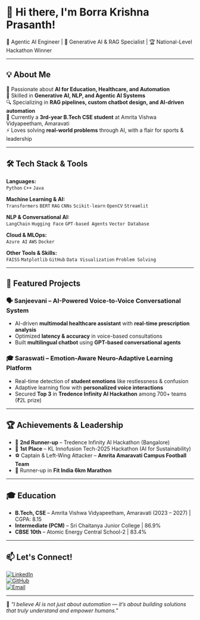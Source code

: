 # 👋 Hi there, I'm Borra Krishna Prasanth!  
🌟 Agentic AI Engineer | 🤖 Generative AI & RAG Specialist | 🏆 National-Level Hackathon Winner

---

## 💡 About Me  
🎯 Passionate about **AI for Education, Healthcare, and Automation**  
🧠 Skilled in **Generative AI, NLP, and Agentic AI Systems**  
🔍 Specializing in **RAG pipelines, custom chatbot design, and AI-driven automation**  
📍 Currently a **3rd-year B.Tech CSE student** at Amrita Vishwa Vidyapeetham, Amaravati  
⚡ Loves solving **real-world problems** through AI, with a flair for sports & leadership  

---

## 🛠 Tech Stack & Tools  

**Languages:**  
`Python` `C++` `Java`  

**Machine Learning & AI:**  
`Transformers` `BERT` `RAG` `CNNs` `Scikit-learn` `OpenCV` `Streamlit`  

**NLP & Conversational AI:**  
`LangChain` `Hugging Face` `GPT-based Agents` `Vector Database`  

**Cloud & MLOps:**  
`Azure AI` `AWS` `Docker`

**Other Tools & Skills:**  
`FAISS` `Matplotlib` `GitHub` `Data Visualization` `Problem Solving`  

---

## 🚀 Featured Projects  

### 🗣 Sanjeevani – AI-Powered Voice-to-Voice Conversational System  
- AI-driven **multimodal healthcare assistant** with **real-time prescription analysis**  
- Optimized **latency & accuracy** in voice-based consultations  
- Built **multilingual chatbot** using **GPT-based conversational agents**  

### 🎓 Saraswati – Emotion-Aware Neuro-Adaptive Learning Platform  
- Real-time detection of **student emotions** like restlessness & confusion  
- Adaptive learning flow with **personalized voice interactions**  
- Secured **Top 3** in **Tredence Infinity AI Hackathon** among 700+ teams (₹2L prize)  

---

## 🏆 Achievements & Leadership  
- 🥉 **2nd Runner-up** – Tredence Infinity AI Hackathon (Bangalore)  
- 🥇 **1st Place** – KL Innofusion Tech-2025 Hackathon (AI for Sustainability)  
- ⚽ Captain & Left-Wing Attacker – **Amrita Amaravati Campus Football Team**  
- 🏃 Runner-up in **Fit India 6km Marathon**  

---

## 🎓 Education  
- **B.Tech, CSE** – Amrita Vishwa Vidyapeetham, Amaravati (2023 – 2027) | CGPA: 8.15  
- **Intermediate (PCM)** – Sri Chaitanya Junior College | 86.9%  
- **CBSE 10th** – Atomic Energy Central School-2 | 83.4%  

---

## 📫 Let's Connect!  
[![LinkedIn](https://img.shields.io/badge/LinkedIn-0077B5?style=flat&logo=linkedin&logoColor=white)](https://www.linkedin.com/in/krishna-prasanth-borra/)  
[![GitHub](https://img.shields.io/badge/GitHub-181717?style=flat&logo=github&logoColor=white)](https://github.com/usernameunavailable1512)  
[![Email](https://img.shields.io/badge/Email-D14836?style=flat&logo=gmail&logoColor=white)](mailto:prasanthganab@gmail.com)  

---
💬 *"I believe AI is not just about automation — it’s about building solutions that truly understand and empower humans."*
